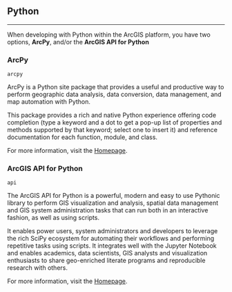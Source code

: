 ## Python

---

When developing with Python within the ArcGIS platform, you have two options, **ArcPy**, and/or the **ArcGIS API for Python**

### ArcPy

`arcpy`

ArcPy is a Python site package that provides a useful and productive way to perform geographic data analysis, data conversion, data management, and map automation with Python.

This package provides a rich and native Python experience offering code completion (type a keyword and a dot to get a pop-up list of properties and methods supported by that keyword; select one to insert it) and reference documentation for each function, module, and class.

For more information, visit the [Homepage](https://pro.arcgis.com/en/pro-app/arcpy/get-started/what-is-arcpy-.htm).

### ArcGIS API for Python

`api`

The ArcGIS API for Python is a powerful, modern and easy to use Pythonic library to perform GIS visualization and analysis, spatial data management and GIS system administration tasks that can run both in an interactive fashion, as well as using scripts.

It enables power users, system administrators and developers to leverage the rich SciPy ecosystem for automating their workflows and performing repetitive tasks using scripts. It integrates well with the Jupyter Notebook and enables academics, data scientists, GIS analysts and visualization enthusiasts to share geo-enriched literate programs and reproducible research with others.

For more information, visit the [Homepage](https://developers.arcgis.com/python/).
